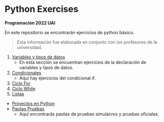 # Python Exercises

**Programación 2022 UAI**

En este repositorio se encontrarán ejercicios de python básico.

> Esta información fue elaborada en conjunto con los profesores de la universidad.

1. [Variables y tipos de datos](./variables%20and%20data%20types)
   - En esta sección se encuentran ejercicios de la declaración de variables y tipos de datos.
2. [Condicionales](./conditionals/)
   - Aquí hay ejercicios del condicional if.
3. [Ciclo For](./loops/for/)
4. [Ciclo While](./loops/while/)
5. [Listas](./lists/)

- [Proyectos en Python](./docs/python-projects)
- [Pautas Pruebas](./test/)
   - Aquí encontrarás pautas de pruebas simulacros y pruebas oficiales.

